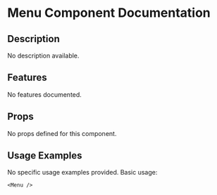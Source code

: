 # Menu Component Documentation

## Description
No description available.

## Features
No features documented.

## Props

No props defined for this component.

## Usage Examples

No specific usage examples provided. Basic usage:
```tsx
<Menu />
